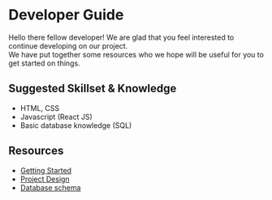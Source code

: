 # Developer Guide

Hello there fellow developer! We are glad that you feel interested to continue developing on our project.  
We have put together some resources who we hope will be useful for you to get started on things.

## Suggested Skillset & Knowledge
* HTML, CSS
* Javascript (React JS)
* Basic database knowledge (SQL)

## Resources
* [Getting Started](./getting-started)
* [Project Design](./design)
* [Database schema](./database-schema)